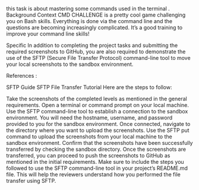 this task is about mastering some commands used in the terminal .
Background Context CMD CHALLENGE is a pretty cool game challenging you on Bash skills. Everything is done via the command line and the questions are becoming increasingly complicated. It’s a good training to improve your command line skills!

Specific In addition to completing the project tasks and submitting the required screenshots to GitHub, you are also required to demonstrate the use of the SFTP (Secure File Transfer Protocol) command-line tool to move your local screenshots to the sandbox environment.

References :

SFTP Guide SFTP File Transfer Tutorial Here are the steps to follow:

Take the screenshots of the completed levels as mentioned in the general requirements. Open a terminal or command prompt on your local machine. Use the SFTP command-line tool to establish a connection to the sandbox environment. You will need the hostname, username, and password provided to you for the sandbox environment. Once connected, navigate to the directory where you want to upload the screenshots. Use the SFTP put command to upload the screenshots from your local machine to the sandbox environment. Confirm that the screenshots have been successfully transferred by checking the sandbox directory. Once the screenshots are transferred, you can proceed to push the screenshots to GitHub as mentioned in the initial requirements. Make sure to include the steps you followed to use the SFTP command-line tool in your project’s README.md file. This will help the reviewers understand how you performed the file transfer using SFTP.
